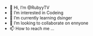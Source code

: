 - 👋 Hi, I’m @RubyyTV
- 👀 I’m interested in Codeing
- 🌱 I’m currently learning dsinger
- 💞️ I’m looking to collaborate on ennyone
- 📫 How to reach me ...

<!---
RubyyTV/RubyyTV is a ✨ special ✨ repository because its `README.md` (this file) appears on your GitHub profile.
You can click the Preview link to take a look at your changes.
--->
